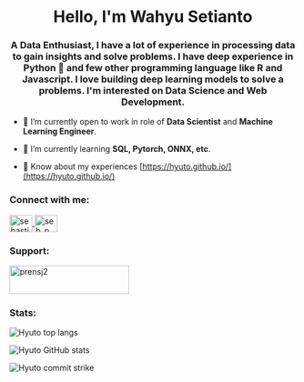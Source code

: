 <h1 align="center">Hello, I'm Wahyu Setianto</h1>
<h3 align="center">A Data Enthusiast, I have a lot of experience in processing data to gain insights and solve problems. I have deep experience in Python 🐍 and few other programming language like R and Javascript. I love building deep learning models to solve a problems. I'm interested on Data Science and Web Development.</h3>

- 🔭 I’m currently open to work in role of **Data Scientist** and **Machine Learning Engineer**.

- 🌱 I’m currently learning **SQL, Pytorch, ONNX, etc**.

- 📄 Know about my experiences [https://hyuto.github.io/](https://hyuto.github.io/)

<h3 align="left">Connect with me:</h3>
<p align="left">
    <a href="https://www.linkedin.com/in/wahyu-setianto/" target="blank">
        <img align="center" src="https://raw.githubusercontent.com/rahuldkjain/github-profile-readme-generator/master/src/images/icons/Social/linked-in-alt.svg" alt="sebastianprentice" height="30" width="40" />
    </a>
    <a href="https://www.instagram.com/hyuto_/" target="blank">
        <img align="center" src="https://raw.githubusercontent.com/rahuldkjain/github-profile-readme-generator/master/src/images/icons/Social/instagram.svg" alt="seb_p_" height="30" width="40" />
    </a>
</p>

### Support:

<a href="https://www.buymeacoffee.com/hyuto"> 
    <img src="https://cdn.buymeacoffee.com/buttons/v2/default-yellow.png" height="50" width="210" alt="prensj2" />
</a>

### Stats:

![Hyuto top langs](https://github-readme-stats.vercel.app/api/top-langs/?username=Hyuto&layout=compact&theme=dracula&hide=jupyter%20notebook,html,css)

![Hyuto GitHub stats](https://github-readme-stats.vercel.app/api?username=hyuto&show_icons=true&hide_rank=true&theme=dracula)

![Hyuto commit strike](https://github-readme-streak-stats.herokuapp.com/?user=Hyuto&theme=dracula)
